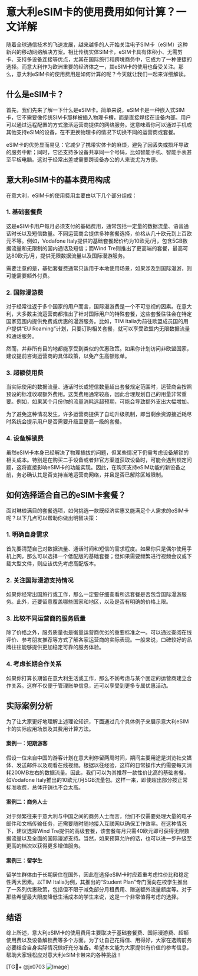 # 意大利eSIM卡的使用费用如何计算？一文详解

随着全球通信技术的飞速发展，越来越多的人开始关注电子SIM卡（eSIM）这种新兴的移动网络解决方案。相比传统实体SIM卡，eSIM卡具有体积小、无需剪卡、支持多设备连接等优点，尤其在国际旅行和跨境商务中，它成为了一种便捷的选择。而意大利作为欧洲重要的经济体之一，其eSIM卡的使用也备受关注。那么，意大利eSIM卡的使用费用是如何计算的呢？今天就让我们一起来详细解读。

## 什么是eSIM卡？

首先，我们先来了解一下什么是eSIM卡。简单来说，eSIM卡是一种嵌入式SIM卡，它不需要像传统SIM卡那样被插入物理卡槽，而是直接焊接在设备内部。用户可以通过远程配置的方式激活运营商提供的网络服务。这意味着你可以通过手机或其他支持eSIM的设备，在不更换物理卡的情况下切换不同的运营商或套餐。

eSIM卡的优势显而易见：它减少了携带实体卡的麻烦，避免了因丢失或损坏导致的服务中断；同时，它还支持多设备共享同一个号码，比如智能手机、智能手表甚至平板电脑。这对于经常出差或需要跨设备办公的人来说尤为方便。

## 意大利eSIM卡的基本费用构成

在意大利，eSIM卡的使用费用主要由以下几个部分组成：

### 1. **基础套餐费**

这是eSIM卡用户每月必须支付的基础费用，通常包括一定量的数据流量、语音通话时长以及短信数量。不同运营商会提供多种套餐选择，价格从几十欧元到上百欧元不等。例如，Vodafone Italy提供的基础套餐起价约为10欧元/月，包含5GB数据流量和无限制的国内通话及短信；而Wind Tre则推出了更高端的套餐，最高可达80欧元/月，提供无限数据流量以及国际漫游服务。

需要注意的是，基础套餐费通常只适用于本地使用场景，如果涉及到国际漫游，则可能需要额外付费。

### 2. **国际漫游费**

对于经常往返于多个国家的用户而言，国际漫游费是一个不可忽视的因素。在意大利，大多数主流运营商都推出了针对国际用户的特殊套餐，这些套餐往往会在特定国家范围内提供免费或优惠的漫游服务。比如，TIM Italia为前往欧盟成员国的用户提供“EU Roaming”计划，只要订购相关套餐，就可以享受欧盟内无限数据流量和通话服务。

然而，并非所有目的地都能享受到类似的优惠政策。如果你计划访问非欧盟国家，建议提前咨询运营商的具体政策，以免产生高额账单。

### 3. **超额使用费**

当实际使用的数据流量、通话时长或短信数量超出套餐规定范围时，运营商会按照预设的标准收取额外费用。这类费用通常较高，因此合理规划自己的用量非常重要。例如，如果某个月份你的流量消耗远超预期，可能会导致额外支出大幅增加。

为了避免这种情况发生，许多运营商提供了自动升级机制，即当剩余资源接近耗尽时系统会提示用户是否需要升级至更高一级的套餐。

### 4. **设备解锁费**

虽然eSIM卡本身已经解决了物理插拔的问题，但某些情况下仍需考虑设备解锁的相关成本。特别是在购买二手设备或者非官方渠道获取设备时，可能会遇到锁定问题，这将直接影响eSIM卡的功能实现。因此，在购买支持eSIM功能的新设备之前，务必确认其是否支持当地运营商网络，并且是否已解除区域限制。

## 如何选择适合自己的eSIM卡套餐？

面对琳琅满目的套餐选项，如何挑选一款既经济实惠又能满足个人需求的eSIM卡呢？以下几点可以帮助你做出明智决策：

### 1. 明确自身需求

首先要清楚自己对数据流量、通话时间和短信的需求程度。如果你只是偶尔使用手机上网，那么可以选择一个低配版的基础套餐；但如果需要频繁进行视频会议或下载大型文件，则应该优先考虑高配版本。

### 2. 关注国际漫游支持情况

如果你经常出国旅行或工作，那么一定要仔细查看所选套餐是否包含国际漫游服务。此外，还要留意覆盖哪些国家和地区，以及是否有明确的价格上限。

### 3. 比较不同运营商的服务质量

除了价格之外，服务质量也是衡量运营商优劣的重要标准之一。可以通过查阅在线评价、参考朋友推荐等方式了解各家运营商的实际表现。一般来说，口碑较好的品牌往往能够提供更加稳定可靠的服务体验。

### 4. 考虑长期合作关系

如果你打算长期留在意大利生活或工作，那么不妨考虑与某个固定的运营商建立合作关系。这样不仅便于管理账单信息，还可以享受到更多专属优惠活动。

## 实际案例分析

为了让大家更好地理解上述理论知识，下面通过几个具体例子来展示意大利eSIM卡的实际应用场景及其费用计算方法。

#### 案例一：短期游客

假设一位来自中国的游客计划在意大利停留两周时间，期间主要用途是浏览社交媒体、发送邮件以及观看在线视频。根据以往经验，这样的日常操作大约需要每天消耗200MB左右的数据流量。因此，我们可以为其推荐一款性价比高的基础套餐，如Vodafone Italy推出的10欧元/月5GB流量包。这样一来，即使超出部分按正常标准收费，总体开销也不会太高。

#### 案例二：商务人士

对于频繁往来于意大利与中国之间的商务人士而言，他们不仅需要处理大量的电子邮件和文档传输任务，还需要随时随地接入互联网以确保工作效率。在这种情况下，建议选择Wind Tre提供的高级套餐，该套餐每月只需40欧元即可获得无限数据流量以及全面的国际漫游支持。当然，如果预算允许的话，也可以进一步升级至更高的档次以获得更多增值服务。

#### 案例三：留学生

留学生群体由于长期居住在国外，因此在选择eSIM卡时应着重考虑性价比和稳定性两大因素。以TIM Italia为例，其推出的“Student Plan”专门面向在校学生推出了一系列优惠政策，包括但不限于减免部分月租费用、赠送额外流量额度等。对于那些希望最大限度降低生活成本的学生来说，这是一个非常值得考虑的选择。

## 结语

综上所述，意大利eSIM卡的使用费用主要取决于基础套餐费、国际漫游费、超额使用费以及设备解锁费等多个方面。为了让自己花得值、用得好，大家在选购前务必要结合自身实际情况做好充分准备。希望本文能为大家提供有价值的参考信息，帮助大家轻松应对意大利eSIM卡带来的各种挑战！

[TG💪+ @jx0703 ![Image](https://github.com/user-attachments/assets/dbca1d08-cadb-493c-b0ec-ad6f7a83f270)]